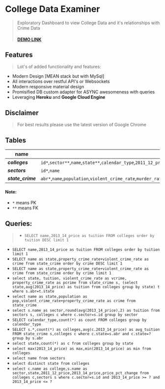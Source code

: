﻿# College Data Examiner
> Exploratory Dashboard to view College Data and it's relationships with Crime Data
> #### [DEMO LINK](https://temporary-demo-db.herokuapp.com)

## Features
> Lot's of added functionality and features:
- Modern Design [MEAN stack but with MySql]
- All interactions over restful API's or Websockets
- Modern responsive material design
- Promisified DB custom adapter for ASYNC awesomeness with queries
- Leveraging **Heroku** and **Google Cloud Engine**

## Disclaimer
> For best results please use the latest version of Google Chrome

## Tables
>
name | rows
---  | ---
_**colleges**_ | `id*`,`sector**`,`name`,`state**`,`calendar_type`,`2011_12_price`,`2013_14_price`,`price_pct_change`
_**sectors**_ | `id*`,`name`
_**state_crime**_ | `abr*`,`name`,`population`,`violent_crime_rate`,`murder_rate`,`rape_rate`,`robbery_rate`,`aggravated_assault_rate`,`property_crime_rate`,`burglary_rate`,`theft_rate`,`motor_theft_rate`,`colleges`,`avg_tuition`
>
#### Note:
- `*` means PK
- `**` means FK

## Queries:
> - `SELECT name,2013_14_price as tuition FROM colleges order by tuition DESC limit 1`
- `SELECT name,2013_14_price as tuition FROM colleges order by tuition limit 1`
- `SELECT name as state,property_crime_rate+violent_crime_rate as crime from state_crime order by crime DESC limit 1`
- `SELECT name as state,property_crime_rate+violent_crime_rate as crime from state_crime order by crime limit 1`
- `select state, tuition, violent_crime_rate as vcrime, property_crime_rate as pcrime from state_crime s, (select state,avg(2013_14_price) as tuition from colleges group by state) t where s.abr=t.state`
- `select name as state,population as pop,violent_crime_rate+property_crime_rate as crime from state_crime`
- `select s.name as sector,round(avg(2013_14_price),2) as tuition from sectors s, colleges c where c.sector=s.id group by sector`
- `SELECT calendar_type,count(*) as count FROM colleges group by calendar_type`
- `SELECT s.*,count(*) as colleges,avg(c.2013_14_price) as avg_tuition FROM state_crime s,colleges c where c.state=s.abr and c.state=? group by s.abr`
- `select state,count(*) as c from colleges group by state`
- `select max(2013_14_price) as max,min(2013_14_price) as min from colleges`
- `select name from sectors`
- `select distinct state from colleges`
- `select c.name as college,s.name as sector,state,2011_12_price,2013_14_price,price_pct_change from colleges c,sectors s where c.sector=s.id and 2013_14_price >= ? and 2013_14_price <= ?`

